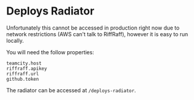 # Deploys Radiator

Unfortunately this cannot be accessed in production right now due to network
restrictions (AWS can't talk to RiffRaff), however it is easy to run locally.

You will need the follow properties:

```
teamcity.host
riffraff.apikey
riffraff.url
github.token
```

The radiator can be accessed at `/deploys-radiator`.

